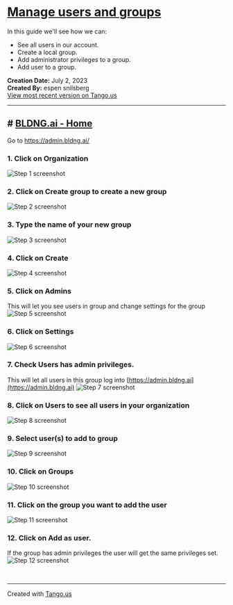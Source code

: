 # [Manage users and groups](https://app.tango.us/app/workflow/b8a6a4d7-9826-41a1-bf92-7105072667d1?utm_source=markdown&utm_medium=markdown&utm_campaign=workflow%20export%20links)

In this guide we'll see how we can:
- See all users in our account. 
- Create a local group. 
- Add administrator privileges to a group. 
- Add user to a group.

__Creation Date:__ July 2, 2023  
__Created By:__ espen snilsberg  
[View most recent version on Tango.us](https://app.tango.us/app/workflow/b8a6a4d7-9826-41a1-bf92-7105072667d1?utm_source=markdown&utm_medium=markdown&utm_campaign=workflow%20export%20links)



***




## # [BLDNG.ai - Home](https://admin.dev.bldng.ai/companies/63e0f95f2354370f6d1f6f8e/home)
Go to https://admin.bldng.ai/


### 1. Click on Organization
![Step 1 screenshot](https://images.tango.us/workflows/b8a6a4d7-9826-41a1-bf92-7105072667d1/steps/44fac389-fdd6-4908-8ada-727141d44796/1bd4f6f1-b706-498b-98b0-5e4bc7c606e6.png?crop=focalpoint&fit=crop&fp-x=0.2769&fp-y=0.0404&fp-z=2.6793&w=1200&border=2%2CF4F2F7&border-radius=8%2C8%2C8%2C8&border-radius-inner=8%2C8%2C8%2C8&blend-align=bottom&blend-mode=normal&blend-x=0&blend-w=1200&blend64=aHR0cHM6Ly9pbWFnZXMudGFuZ28udXMvc3RhdGljL21hZGUtd2l0aC10YW5nby13YXRlcm1hcmstdjIucG5n&mark-x=492&mark-y=6&m64=aHR0cHM6Ly9pbWFnZXMudGFuZ28udXMvc3RhdGljL2JsYW5rLnBuZz9tYXNrPWNvcm5lcnMmYm9yZGVyPTYlMkNGRjc0NDImdz0yMTUmaD0xMjQmZml0PWNyb3AmY29ybmVyLXJhZGl1cz0xMA%3D%3D)


### 2. Click on Create group to create a new group
![Step 2 screenshot](https://images.tango.us/workflows/b8a6a4d7-9826-41a1-bf92-7105072667d1/steps/c3c8c64a-4b39-4c87-b5f7-271565889088/5d68582f-3112-4b96-9081-128146cd1d77.png?crop=focalpoint&fit=crop&fp-x=0.5282&fp-y=0.2462&fp-z=2.6027&w=1200&border=2%2CF4F2F7&border-radius=8%2C8%2C8%2C8&border-radius-inner=8%2C8%2C8%2C8&blend-align=bottom&blend-mode=normal&blend-x=0&blend-w=1200&blend64=aHR0cHM6Ly9pbWFnZXMudGFuZ28udXMvc3RhdGljL21hZGUtd2l0aC10YW5nby13YXRlcm1hcmstdjIucG5n&mark-x=468&mark-y=265&m64=aHR0cHM6Ly9pbWFnZXMudGFuZ28udXMvc3RhdGljL2JsYW5rLnBuZz9tYXNrPWNvcm5lcnMmYm9yZGVyPTYlMkNGRjc0NDImdz0yNjMmaD05OSZmaXQ9Y3JvcCZjb3JuZXItcmFkaXVzPTEw)


### 3. Type the name of your new group
![Step 3 screenshot](https://images.tango.us/workflows/b8a6a4d7-9826-41a1-bf92-7105072667d1/steps/06ce52c9-bbc9-4fe1-825f-a0c1166db41d/faf54872-d8f2-4389-9928-b6d50918c380.png?crop=focalpoint&fit=crop&fp-x=0.5013&fp-y=0.5227&fp-z=1.6492&w=1200&border=2%2CF4F2F7&border-radius=8%2C8%2C8%2C8&border-radius-inner=8%2C8%2C8%2C8&blend-align=bottom&blend-mode=normal&blend-x=0&blend-w=1200&blend64=aHR0cHM6Ly9pbWFnZXMudGFuZ28udXMvc3RhdGljL21hZGUtd2l0aC10YW5nby13YXRlcm1hcmstdjIucG5n&mark-x=297&mark-y=291&m64=aHR0cHM6Ly9pbWFnZXMudGFuZ28udXMvc3RhdGljL2JsYW5rLnBuZz9tYXNrPWNvcm5lcnMmYm9yZGVyPTYlMkNGRjc0NDImdz02MDYmaD00NyZmaXQ9Y3JvcCZjb3JuZXItcmFkaXVzPTEw)


### 4. Click on Create
![Step 4 screenshot](https://images.tango.us/workflows/b8a6a4d7-9826-41a1-bf92-7105072667d1/steps/5c93a128-ca15-4a51-a7fe-8cfecf40fc77/d759616a-1771-42aa-a882-d4a36b72eb27.png?crop=focalpoint&fit=crop&fp-x=0.5773&fp-y=0.6338&fp-z=2.2262&w=1200&border=2%2CF4F2F7&border-radius=8%2C8%2C8%2C8&border-radius-inner=8%2C8%2C8%2C8&blend-align=bottom&blend-mode=normal&blend-x=0&blend-w=1200&blend64=aHR0cHM6Ly9pbWFnZXMudGFuZ28udXMvc3RhdGljL21hZGUtd2l0aC10YW5nby13YXRlcm1hcmstdjIucG5n&mark-x=401&mark-y=273&m64=aHR0cHM6Ly9pbWFnZXMudGFuZ28udXMvc3RhdGljL2JsYW5rLnBuZz9tYXNrPWNvcm5lcnMmYm9yZGVyPTYlMkNGRjc0NDImdz0zOTkmaD04NSZmaXQ9Y3JvcCZjb3JuZXItcmFkaXVzPTEw)


### 5. Click on Admins
This will let you see users in group and change settings for the group
![Step 5 screenshot](https://images.tango.us/workflows/b8a6a4d7-9826-41a1-bf92-7105072667d1/steps/4d5866e9-fde5-427e-a289-9da100728cc3/bcda96cb-6127-45cb-8fa0-d13c62035357.png?crop=focalpoint&fit=crop&fp-x=0.3001&fp-y=0.3990&fp-z=1.2873&w=1200&border=2%2CF4F2F7&border-radius=8%2C8%2C8%2C8&border-radius-inner=8%2C8%2C8%2C8&blend-align=bottom&blend-mode=normal&blend-x=0&blend-w=1200&blend64=aHR0cHM6Ly9pbWFnZXMudGFuZ28udXMvc3RhdGljL21hZGUtd2l0aC10YW5nby13YXRlcm1hcmstdjIucG5n&mark-x=95&mark-y=292&m64=aHR0cHM6Ly9pbWFnZXMudGFuZ28udXMvc3RhdGljL2JsYW5rLnBuZz9tYXNrPWNvcm5lcnMmYm9yZGVyPTYlMkNGRjc0NDImdz03MzcmaD00NyZmaXQ9Y3JvcCZjb3JuZXItcmFkaXVzPTEw)


### 6. Click on Settings
![Step 6 screenshot](https://images.tango.us/workflows/b8a6a4d7-9826-41a1-bf92-7105072667d1/steps/4f96496d-4724-4d7b-8a6b-ce5d9ad9bc5b/f860cd2e-4940-43d7-8f77-2745ce6c1068.png?crop=focalpoint&fit=crop&fp-x=0.8007&fp-y=0.2942&fp-z=2.7927&w=1200&border=2%2CF4F2F7&border-radius=8%2C8%2C8%2C8&border-radius-inner=8%2C8%2C8%2C8&blend-align=bottom&blend-mode=normal&blend-x=0&blend-w=1200&blend64=aHR0cHM6Ly9pbWFnZXMudGFuZ28udXMvc3RhdGljL21hZGUtd2l0aC10YW5nby13YXRlcm1hcmstdjIucG5n&mark-x=548&mark-y=264&m64=aHR0cHM6Ly9pbWFnZXMudGFuZ28udXMvc3RhdGljL2JsYW5rLnBuZz9tYXNrPWNvcm5lcnMmYm9yZGVyPTYlMkNGRjc0NDImdz0xMDQmaD0xMDImZml0PWNyb3AmY29ybmVyLXJhZGl1cz0xMA%3D%3D)


### 7. Check Users has admin privileges.
This will let all users in this group log into [https://admin.bldng.ai](https://admin.bldng.ai)
![Step 7 screenshot](https://images.tango.us/workflows/b8a6a4d7-9826-41a1-bf92-7105072667d1/steps/998e2c48-8c6b-4100-b96d-fb4270c27f5c/cc598f7d-ff72-412c-b2a8-542d09d2ad22.png?crop=focalpoint&fit=crop&w=1200&border=2%2CF4F2F7&border-radius=8%2C8%2C8%2C8&border-radius-inner=8%2C8%2C8%2C8&blend-align=bottom&blend-mode=normal&blend-x=0&blend-w=1200&blend64=aHR0cHM6Ly9pbWFnZXMudGFuZ28udXMvc3RhdGljL21hZGUtd2l0aC10YW5nby13YXRlcm1hcmstdjIucG5n)


### 8. Click on Users to see all users in your organization
![Step 8 screenshot](https://images.tango.us/workflows/b8a6a4d7-9826-41a1-bf92-7105072667d1/steps/b0a89b9f-3fd8-4090-8f7f-ceea441aea91/cd6fd6e9-eb7f-4935-983f-bad328d481b0.png?crop=focalpoint&fit=crop&fp-x=0.0782&fp-y=0.1591&fp-z=2.7160&w=1200&border=2%2CF4F2F7&border-radius=8%2C8%2C8%2C8&border-radius-inner=8%2C8%2C8%2C8&blend-align=bottom&blend-mode=normal&blend-x=0&blend-w=1200&blend64=aHR0cHM6Ly9pbWFnZXMudGFuZ28udXMvc3RhdGljL21hZGUtd2l0aC10YW5nby13YXRlcm1hcmstdjIucG5n&mark-x=218&mark-y=214&m64=aHR0cHM6Ly9pbWFnZXMudGFuZ28udXMvc3RhdGljL2JsYW5rLnBuZz9tYXNrPWNvcm5lcnMmYm9yZGVyPTYlMkNGRjc0NDImdz03MyZoPTExNyZmaXQ9Y3JvcCZjb3JuZXItcmFkaXVzPTEw)


### 9. Select user(s) to add to group
![Step 9 screenshot](https://images.tango.us/workflows/b8a6a4d7-9826-41a1-bf92-7105072667d1/steps/36d4e7a6-2907-40ef-a424-2699b267c2b4/a090a922-adb2-48e0-bac4-af920c18ea63.png?crop=focalpoint&fit=crop&fp-x=0.0477&fp-y=0.3990&fp-z=2.7927&w=1200&border=2%2CF4F2F7&border-radius=8%2C8%2C8%2C8&border-radius-inner=8%2C8%2C8%2C8&blend-align=bottom&blend-mode=normal&blend-x=0&blend-w=1200&blend64=aHR0cHM6Ly9pbWFnZXMudGFuZ28udXMvc3RhdGljL21hZGUtd2l0aC10YW5nby13YXRlcm1hcmstdjIucG5n&mark-x=100&mark-y=264&m64=aHR0cHM6Ly9pbWFnZXMudGFuZ28udXMvc3RhdGljL2JsYW5rLnBuZz9tYXNrPWNvcm5lcnMmYm9yZGVyPTYlMkNGRjc0NDImdz0xMjAmaD0xMDImZml0PWNyb3AmY29ybmVyLXJhZGl1cz0xMA%3D%3D)


### 10. Click on Groups

![Step 10 screenshot](https://images.tango.us/workflows/b8a6a4d7-9826-41a1-bf92-7105072667d1/steps/45772986-61af-48be-bc7a-44173e3c37b9/96785626-05b1-4ef6-a82a-a22cb178fc1a.png?crop=focalpoint&fit=crop&fp-x=0.0438&fp-y=0.1591&fp-z=2.7160&w=1200&border=2%2CF4F2F7&border-radius=8%2C8%2C8%2C8&border-radius-inner=8%2C8%2C8%2C8&blend-align=bottom&blend-mode=normal&blend-x=0&blend-w=1200&blend64=aHR0cHM6Ly9pbWFnZXMudGFuZ28udXMvc3RhdGljL21hZGUtd2l0aC10YW5nby13YXRlcm1hcmstdjIucG5n&mark-x=97&mark-y=214&m64=aHR0cHM6Ly9pbWFnZXMudGFuZ28udXMvc3RhdGljL2JsYW5rLnBuZz9tYXNrPWNvcm5lcnMmYm9yZGVyPTYlMkNGRjc0NDImdz05MSZoPTExNyZmaXQ9Y3JvcCZjb3JuZXItcmFkaXVzPTEw)


### 11. Click on the group you want to add the user
![Step 11 screenshot](https://images.tango.us/workflows/b8a6a4d7-9826-41a1-bf92-7105072667d1/steps/920960fc-c62a-488a-bef7-a8353f52a30f/c715c45e-d1bb-45d5-9381-62f5fa563372.png?crop=focalpoint&fit=crop&fp-x=0.3001&fp-y=0.3990&fp-z=1.2873&w=1200&border=2%2CF4F2F7&border-radius=8%2C8%2C8%2C8&border-radius-inner=8%2C8%2C8%2C8&blend-align=bottom&blend-mode=normal&blend-x=0&blend-w=1200&blend64=aHR0cHM6Ly9pbWFnZXMudGFuZ28udXMvc3RhdGljL21hZGUtd2l0aC10YW5nby13YXRlcm1hcmstdjIucG5n&mark-x=95&mark-y=292&m64=aHR0cHM6Ly9pbWFnZXMudGFuZ28udXMvc3RhdGljL2JsYW5rLnBuZz9tYXNrPWNvcm5lcnMmYm9yZGVyPTYlMkNGRjc0NDImdz03MzcmaD00NyZmaXQ9Y3JvcCZjb3JuZXItcmFkaXVzPTEw)


### 12. Click on Add as user.
If the group has admin privileges the user will get the same privileges set.
![Step 12 screenshot](https://images.tango.us/workflows/b8a6a4d7-9826-41a1-bf92-7105072667d1/steps/1deb6718-3497-4881-aa9f-95bf81753af2/ffeaa64c-ed63-490d-bb2c-8a5c0e41dc1f.png?crop=focalpoint&fit=crop&fp-x=0.7931&fp-y=0.9571&fp-z=3.6691&w=1200&border=2%2CF4F2F7&border-radius=8%2C8%2C8%2C8&border-radius-inner=8%2C8%2C8%2C8&blend-align=bottom&blend-mode=normal&blend-x=0&blend-w=1200&blend64=aHR0cHM6Ly9pbWFnZXMudGFuZ28udXMvc3RhdGljL21hZGUtd2l0aC10YW5nby13YXRlcm1hcmstdjIucG5n&mark-x=311&mark-y=461&m64=aHR0cHM6Ly9pbWFnZXMudGFuZ28udXMvc3RhdGljL2JsYW5rLnBuZz9tYXNrPWNvcm5lcnMmYm9yZGVyPTYlMkNGRjc0NDImdz01NzgmaD0xNDAmZml0PWNyb3AmY29ybmVyLXJhZGl1cz0xMA%3D%3D)

<br/>

***
Created with [Tango.us](https://tango.us?utm_source=markdown&utm_medium=markdown&utm_campaign=workflow%20export%20links)